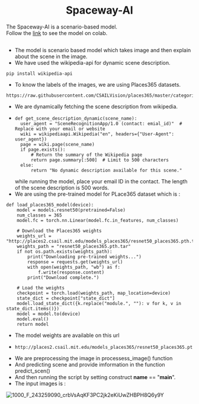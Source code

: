 # <div align="center">Spaceway-AI</div>
The Spaceway-AI is a scenario-based model.  
Follow the [link](https://colab.research.google.com/drive/1Azzdfx2dv7fd8yL_djiW1EV9wrxqumiw?usp=sharing#scrollTo=xmLne2A5bD3f) to see the model on colab.

## 
- The model is scenario based model which takes image and then explain about the scene in the image.
- We have used the wikipedia-api for dynamic scene description.
```
pip install wikipedia-api
```
- To know the labels of the images, we are using Places365 datasets.
```
https://raw.githubusercontent.com/CSAILVision/places365/master/categories_places365.txt
```
- We are dynamically fetching the scene description from wikipedia.
- ```
  def get_scene_description_dynamic(scene_name):
    user_agent = "SceneRecognitionApp/1.0 (contact: emial_id)"  # Replace with your email or website
    wiki = wikipediaapi.Wikipedia("en", headers={"User-Agent": user_agent})
    page = wiki.page(scene_name)
    if page.exists():
        # Return the summary of the Wikipedia page
        return page.summary[:500]  # Limit to 500 characters
    else:
        return "No dynamic description available for this scene."
  ```
  while running the model, place your email ID in the contact. The length of the scene description is 500 words.
- We are using the pre-trained model for PLace365 dataset which is :
```
def load_places365_model(device):
    model = models.resnet50(pretrained=False)
    num_classes = 365
    model.fc = torch.nn.Linear(model.fc.in_features, num_classes)

    # Download the Places365 weights
    weights_url = "http://places2.csail.mit.edu/models_places365/resnet50_places365.pth.tar"
    weights_path = "resnet50_places365.pth.tar"
    if not os.path.exists(weights_path):
        print("Downloading pre-trained weights...")
        response = requests.get(weights_url)
        with open(weights_path, "wb") as f:
            f.write(response.content)
        print("Download complete.")

    # Load the weights
    checkpoint = torch.load(weights_path, map_location=device)
    state_dict = checkpoint["state_dict"]
    model.load_state_dict({k.replace("module.", ""): v for k, v in state_dict.items()})
    model = model.to(device)
    model.eval()
    return model
```
- The model weights are available on this url
- ```
  http://places2.csail.mit.edu/models_places365/resnet50_places365.pth.tar
  ```
- We are preprocessing the image in processess_image() function
- And predicting scene and provide imformation in the function predict_scen()
- And then running the script by setting construct __name__ == "__main__".
- The input images is :

![1000_F_243259090_crbVsAqKF3PC2jk2eKiUwZHBPH8Q6y9Y](https://github.com/user-attachments/assets/a1f5cfe0-4431-482d-9f03-b51fcd6c9dcb)
